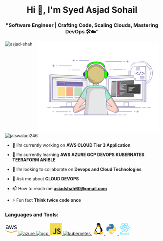 <h1 align="center">Hi 👋, I'm Syed Asjad Sohail</h1>
<h3 align="center">"Software Engineer | Crafting Code, Scaling Clouds, Mastering DevOps 🛠️☁️"</h3>
<img align="right" alt="Coding" width="400" src="https://raw.githubusercontent.com/devSouvik/devSouvik/master/gif3.gif">

<p align="left"> <img src="https://komarev.com/ghpvc/?username=asjad-shah&label=Profile%20views&color=0e75b6&style=flat" alt="asjad-shah" /> </p>
<p align="left"> <img src="https://komarev.com/ghpvc/?username=Asjad-Shah&label=Profile%20views&color=0e75b6&style=flat" alt="jaiswaladi246" /> </p>

- 🔭 I’m currently working on **AWS CLOUD Tier 3 Application**

- 🌱 I’m currently learning **AWS AZURE GCP DEVOPS KUBERNATES TEERAFORM ANIBLE**

- 👯 I’m looking to collaborate on **Devops and Cloud Technologies**

- 💬 Ask me about **CLOUD DEVOPS**

- 📫 How to reach me **asjadshah60@gmail.com**

- ⚡ Fun fact **Think twice code once**


<p align="left">
</p>

<h3 align="left">Languages and Tools:</h3>
<p align="left"> <a href="https://aws.amazon.com" target="_blank" rel="noreferrer"> <img src="https://raw.githubusercontent.com/devicons/devicon/master/icons/amazonwebservices/amazonwebservices-original-wordmark.svg" alt="aws" width="40" height="40"/> </a> <a href="https://azure.microsoft.com/en-in/" target="_blank" rel="noreferrer"> <img src="https://www.vectorlogo.zone/logos/microsoft_azure/microsoft_azure-icon.svg" alt="azure" width="40" height="40"/> </a> <a href="https://cloud.google.com" target="_blank" rel="noreferrer"> <img src="https://www.vectorlogo.zone/logos/google_cloud/google_cloud-icon.svg" alt="gcp" width="40" height="40"/> </a> <a href="https://developer.mozilla.org/en-US/docs/Web/JavaScript" target="_blank" rel="noreferrer"> <img src="https://raw.githubusercontent.com/devicons/devicon/master/icons/javascript/javascript-original.svg" alt="javascript" width="40" height="40"/> </a> <a href="https://kubernetes.io" target="_blank" rel="noreferrer"> <img src="https://www.vectorlogo.zone/logos/kubernetes/kubernetes-icon.svg" alt="kubernetes" width="40" height="40"/> </a> <a href="https://www.linux.org/" target="_blank" rel="noreferrer"> <img src="https://raw.githubusercontent.com/devicons/devicon/master/icons/linux/linux-original.svg" alt="linux" width="40" height="40"/> </a> <a href="https://www.python.org" target="_blank" rel="noreferrer"> <img src="https://raw.githubusercontent.com/devicons/devicon/master/icons/python/python-original.svg" alt="python" width="40" height="40"/> </a> <a href="https://reactjs.org/" target="_blank" rel="noreferrer"> <img src="https://raw.githubusercontent.com/devicons/devicon/master/icons/react/react-original-wordmark.svg" alt="react" width="40" height="40"/> </a> </p>


